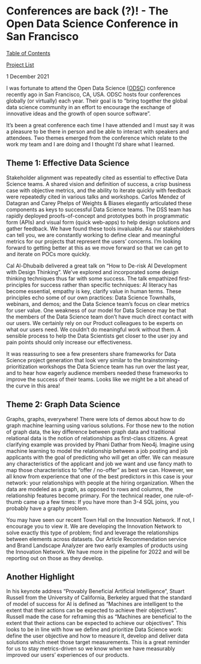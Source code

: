 # Conferences are back (?)! - The Open Data Science Conference in San Francisco
[Table of Contents](toc.md)  

[Project List](../README.md)

1 December 2021

I was fortunate to attend the Open Data Science ([ODSC](https://odsc.com/california/)) conference recently ago in San Francisco, CA, USA. ODSC hosts four conferences globally (or virtually) each year. Their goal is to “bring together the global data science community in an effort to encourage the exchange of innovative ideas and the growth of open source software”.

It’s been a great conference each time I have attended and I must say it was a pleasure to be there in person and be able to interact with speakers and attendees. Two themes emerged from the conference which relate to the work my team and I are doing and I thought I’d share what I learned.

## Theme 1: Effective Data Science

Stakeholder alignment was repeatedly cited as essential to effective Data Science teams. A shared vision and definition of success, a crisp business case with objective metrics, and the ability to iterate quickly with feedback were repeatedly cited in various talks and workshops. Carlos Mendez of Datagran and Carey Phelps of Weights & Biases elegantly articulated these components as keys to successful Data Science teams. The DSS team has rapidly deployed proofs-of-concept and prototypes both in programmatic form (APIs) and visual form (quick web-apps) to help design solutions and gather feedback. We have found these tools invaluable. As our stakeholders can tell you, we are constantly working to define clear and meaningful metrics for our projects that represent the users’ concerns. I’m looking forward to getting better at this as we move forward so that we can get to and iterate on POCs more quickly.

Cal Al-Dhubaib delivered a great talk on “How to De-risk AI Development with Design Thinking”. We’ve explored and incorporated some design thinking techniques thus far with some success. The talk empathized first-principles for success rather than specific techniques: AI literacy has become essential, empathy is key, clarify value in human terms. These principles echo some of our own practices: Data Science Townhalls, webinars, and demos; and the Data Science team’s focus on clear metrics for user value. One weakness of our model for Data Science may be that the members of the Data Science team don’t have much direct contact with our users. We certainly rely on our Product colleagues to be experts on what our users need. We couldn’t do meaningful work without them. A sensible process to help the Data Scientists get closer to the user joy and pain points should only increase our effectiveness.

It was reassuring to see a few presenters share frameworks for Data Science project generation that look very similar to the brainstorming-prioritization workshops the Data Science team has run over the last year, and to hear how eagerly audience members needed these frameworks to improve the success of their teams. Looks like we might be a bit ahead of the curve in this area!

## Theme 2: Graph Data Science

Graphs, graphs, everywhere! There were lots of demos about how to do graph machine learning using various solutions. For those new to the notion of graph data, the key difference between graph data and traditional relational data is the notion of relationships as first-class citizens. A great clarifying example was provided by Phani Dathar from Neo4j. Imagine using machine learning to model the relationship between a job posting and job applicants with the goal of predicting who will get an offer. We can measure any characteristics of the applicant and job we want and use fancy math to map those characteristics to “offer / no-offer” as best we can. However, we all know from experience that one of the best predictors in this case is your network: your relationships with people at the hiring organization. When the data are modeled as a graph, as opposed to rows and columns, the relationship features become primary. For the technical reader, one rule-of-thumb came up a few times: If you have more than 3-4 SQL joins, you probably have a graphy problem.

You may have seen our recent Town Hall on the Innovation Network. If not, I encourage you to view it. We are developing the Innovation Network to solve exactly this type of problem; find and leverage the relationships between elements across datasets. Our Article Recommendation service and Brand Landscape Analyzer are two early examples of products using the Innovation Network. We have more in the pipeline for 2022 and will be reporting out on those as they develop.

## Another Highlight

In his keynote address “Provably Beneficial Artificial Intelligence“, Stuart Russell from the University of California, Berkeley argued that the standard of model of success for AI is defined as “Machines are intelligent to the extent that their actions can be expected to achieve their objectives”. Russell made the case for reframing this as “Machines are beneficial to the extent that their actions can be expected to achieve our objectives”. This looks to be in line with how we define and prioritize Data Science work: define the user objective and how to measure it, develop and deliver data solutions which meet those target measurements. This is a great reminder for us to stay metrics-driven so we know when we have measurably improved our users’ experiences of our products.